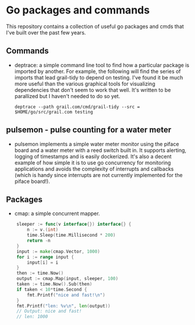 # Go packages and commands

This repository contains a collection of useful go packages and
cmds that I've built over the past few years.

## Commands

* deptrace: a simple command line tool to find how a particular package
  is imported by another. For example, the following will find the series
  of imports that lead grail-tidy to depend on testing. I've found it be much
  more useful than the various graphical tools for visualizing dependencies
  that don't seem to work that well. It's written to be parallized but I
  haven't needed to do so yet.

  `
  deptrace --path grail.com/cmd/grail-tidy --src = $HOME/go/src/grail.com testing
  `

## pulsemon - pulse counting for a water meter

* pulsemon implements a simple water meter monitor using the piface board and
a water meter with a reed switch built in. It supports alerting, logging
of timestamps and is easily dockerized. It's also a decent example of how
simple it is to use go concurrency for monitoring applications and avoids
the complexity of interrupts and callbacks (which is handy since interrupts
are not currently implemented for the piface board!).

## Packages

* cmap: a simple concurrent mapper.

```go
	sleeper := func(v interface{}) interface{} {
		n := v.(int)
		time.Sleep(time.Millisecond * 200)
		return -n
	}
	input := make(cmap.Vector, 1000)
	for i := range input {
		input[i] = i
	}
	then := time.Now()
	output := cmap.Map(input, sleeper, 100)
	taken := time.Now().Sub(then)
	if taken < 10*time.Second {
		fmt.Printf("nice and fast!\n")
	}
	fmt.Printf("len: %v\n", len(output))
	// Output: nice and fast!
	// len: 1000
```

